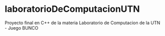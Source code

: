 # laboratorioDeComputacionUTN
Proyecto final en C++ de la materia Laboratorio de Computacion de la UTN - Juego BUNCO
